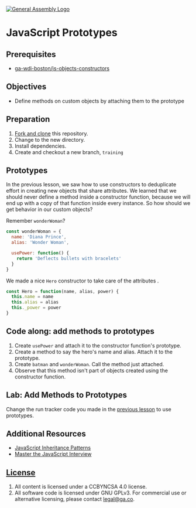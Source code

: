 [![General Assembly Logo](https://camo.githubusercontent.com/1a91b05b8f4d44b5bbfb83abac2b0996d8e26c92/687474703a2f2f692e696d6775722e636f6d2f6b6538555354712e706e67)](https://generalassemb.ly/education/web-development-immersive)

# JavaScript Prototypes

## Prerequisites

- [ga-wdi-boston/js-objects-constructors](https://git.generalassemb.ly/ga-wdi-boston/js-objects-constructors)

## Objectives

- Define methods on custom objects by attaching them to the prototype

## Preparation

1. [Fork and clone](https://git.generalassemb.ly/ga-wdi-boston/meta/wiki/ForkAndClone)
    this repository.
1. Change to the new directory.
1. Install dependencies.
1. Create and checkout a new branch, `training`

## Prototypes

In the previous lesson, we saw how to use constructors to deduplicate effort
in creating new objects that share attributes. We learned that we should never
define a method inside a constructor function, because we will end up with a
copy of that function inside every instance. So how should we get behavior in
our custom objects?

Remember `wonderWoman`?

```js
const wonderWoman = {
  name: 'Diana Prince',
  alias: 'Wonder Woman',

  usePower: function() {
    return 'Deflects bullets with bracelets'
  }
}
```

We made a nice `Hero` constructor to take care of the attributes .

```js
const Hero = function(name, alias, power) {
  this.name = name
  this.alias = alias
  this._power = power
}
```

## Code along:  add methods to prototypes

1. Create `usePower` and attach it to the constructor function's prototype.
1. Create a method to say the hero's name and alias. Attach it to the
    prototype.
1. Create `batman` and `wonderWoman`. Call the method just attached.
1. Observe that this method isn't part of objects created using the constructor
 function.

## Lab: Add Methods to Prototypes

Change the run tracker code you made in the [previous
lesson](https://git.generalassemb.ly/ga-wdi-boston/js-objects-constructors) to
use prototypes.

## Additional Resources

- [JavaScript Inheritance Patterns](http://davidshariff.com/blog/javascript-inheritance-patterns/)
- [Master the JavaScript Interview](https://medium.com/javascript-scene/master-the-javascript-interview-what-s-the-difference-between-class-prototypal-inheritance-e4cd0a7562e9)

## [License](LICENSE)

1. All content is licensed under a CC­BY­NC­SA 4.0 license.
1. All software code is licensed under GNU GPLv3. For commercial use or
    alternative licensing, please contact legal@ga.co.
